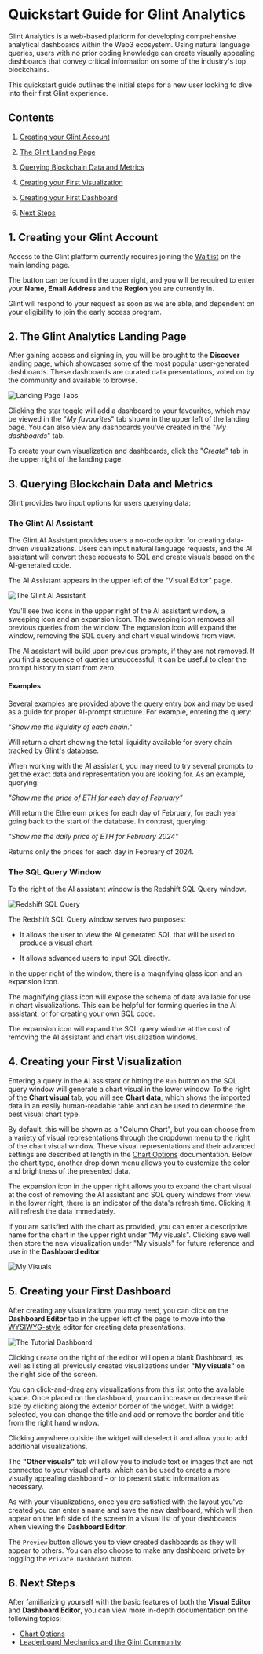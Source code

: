 # Quickstart Guide for Glint Analytics

Glint Analytics is a web-based platform for developing comprehensive analytical dashboards within the Web3 ecosystem. Using natural language queries, users with no prior coding knowledge can create visually appealing dashboards that convey critical information on some of the industry's top blockchains.

This quickstart guide outlines the initial steps for a new user looking to dive into their first Glint experience.

## Contents

1. [Creating your Glint Account](#1-creating-your-glint-account)

2. [The Glint Landing Page](#2-the-glint-analytics-landing-page)

3. [Querying Blockchain Data and Metrics](#3-querying-blockchain-data-and-metrics)

4. [Creating your First Visualization](#4-creating-your-first-visualization)

5. [Creating your First Dashboard](#5-creating-your-first-dashboard)

6. [Next Steps](#6-next-steps)

## 1. Creating your Glint Account

Access to the Glint platform currently requires joining the [Waitlist](https://www.glintanalytics.com/waitlist) on the main landing page.

The button can be found in the upper right, and you will be required to enter your **Name**, **Email Address** and the **Region** you are currently in.

Glint will respond to your request as soon as we are able, and dependent on your eligibility to join the early access program.

## 2. The Glint Analytics Landing Page

After gaining access and signing in, you will be brought to the **Discover** landing page, which showcases some of the most popular user-generated dashboards. These dashboards are curated data presentations, voted on by the community and available to browse.

![Landing Page Tabs](/images/landing.png)

Clicking the star toggle will add a dashboard to your favourites, which may be viewed in the "*My favourites*" tab shown in the upper left of the landing page. You can also view any dashboards you've created in the "*My dashboards*" tab.

To create your own visualization and dashboards, click the "*Create*" tab in the upper right of the landing page.

## 3. Querying Blockchain Data and Metrics

Glint provides two input options for users querying data:

### The Glint AI Assistant

The Glint AI Assistant provides users a no-code option for creating data-driven visualizations. Users can input natural language requests, and the AI assistant will convert these requests to SQL and create visuals based on the AI-generated code.

The AI Assistant appears in the upper left of the "Visual Editor" page.

![The Glint AI Assistant](/images/ai-assistant.png)

You'll see two icons in the upper right of the AI assistant window, a sweeping icon and an expansion icon. The sweeping icon removes all previous queries from the window. The expansion icon will expand the window, removing the SQL query and chart visual windows from view.

The AI assistant will build upon previous prompts, if they are not removed. If you find a sequence of queries unsuccessful, it can be useful to clear the prompt history to start from zero.

#### Examples

Several examples are provided above the query entry box and may be used as a guide for proper AI-prompt structure. For example, entering the query:

*"Show me the liquidity of each chain."*

Will return a chart showing the total liquidity available for every chain tracked by Glint's database.

When working with the AI assistant, you may need to try several prompts to get the exact data and representation you are looking for. As an example, querying:

*"Show me the price of ETH for each day of February"*

Will return the Ethereum prices for each day of February, for each year going back to the start of the database. In contrast, querying:

*"Show me the daily price of ETH for February 2024"*

Returns only the prices for each day in February of 2024.

### The SQL Query Window

To the right of the AI assistant window is the Redshift SQL Query window.

![Redshift SQL Query](/images/sql-query.png)

The Redshift SQL Query window serves two purposes:

- It allows the user to view the AI generated SQL that will be used to produce a visual chart.

- It allows advanced users to input SQL directly.

In the upper right of the window, there is a magnifying glass icon and an expansion icon.

The magnifying glass icon will expose the schema of data available for use in chart visualizations. This can be helpful for forming queries in the AI assistant, or for creating your own SQL code.

The expansion icon will expand the SQL query window at the cost of removing the AI assistant and chart visualization windows.

## 4. Creating your First Visualization

Entering a query in the AI assistant or hitting the `Run` button on the SQL query window will generate a chart visual in the lower window. To the right of the **Chart visual** tab, you will see **Chart data**, which shows the imported data in an easily human-readable table and can be used to determine the best visual chart type.

By default, this will be shown as a "Column Chart", but you can choose from a variety of visual representations through the dropdown menu to the right of the chart visual window. These visual representations and their advanced settings are described at length in the [Chart Options](tbd) documentation. Below the chart type, another drop down menu allows you to customize the color and brightness of the presented data.

The expansion icon in the upper right allows you to expand the chart visual at the cost of removing the AI assistant and SQL query windows from view. In the lower right, there is an indicator of the data's refresh time. Clicking it will refresh the data immediately.

If you are satisfied with the chart as provided, you can enter a descriptive name for the chart in the upper right under "My visuals". Clicking save well then store the new visualization under "My visuals" for future reference and use in the **Dashboard editor**

![My Visuals](/images/myvisuals.png)

## 5. Creating your First Dashboard

After creating any visualizations you may need, you can click on the **Dashboard Editor** tab in the upper left of the page to move into the [WYSIWYG-style](https://en.wikipedia.org/wiki/WYSIWYG) editor for creating data presentations.

![The Tutorial Dashboard](/images/dashboard.png)

Clicking `Create` on the right of the editor will open a blank Dashboard, as well as listing all previously created visualizations under **"My visuals"** on the right side of the screen.

You can click-and-drag any visualizations from this list onto the available space. Once placed on the dashboard, you can increase or decrease their size by clicking along the exterior border of the widget. With a widget selected, you can change the title and add or remove the border and title from the right hand window.

Clicking anywhere outside the widget will deselect it and allow you to add additional visualizations.

The **"Other visuals"** tab will allow you to include text or images that are not connected to your visual charts, which can be used to create a more visually appealing dashboard - or to present static information as necessary.

As with your visualizations, once you are satisfied with the layout you've created you can enter a name and save the new dashboard, which will then appear on the left side of the screen in a visual list of your dashboards when viewing the **Dashboard Editor**.

The `Preview` button allows you to view created dashboards as they will appear to others. You can also choose to make any dashboard private by toggling the `Private Dashboard` button.

## 6. Next Steps

After familiarizing yourself with the basic features of both the **Visual Editor** and **Dashboard Editor**, you can view more in-depth documentation on the following topics:

- [Chart Options](tbd)
- [Leaderboard Mechanics and the Glint Community](tbd)